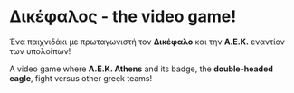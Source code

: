 # Δικέφαλος - the video game!

Ένα παιχνιδάκι με πρωταγωνιστή τον **Δικέφαλο** και την **Α.Ε.Κ.** εναντίον των υπολοίπων!

A video game where **A.E.K. Athens** and its badge, the **double-headed eagle**, fight versus other greek teams!
